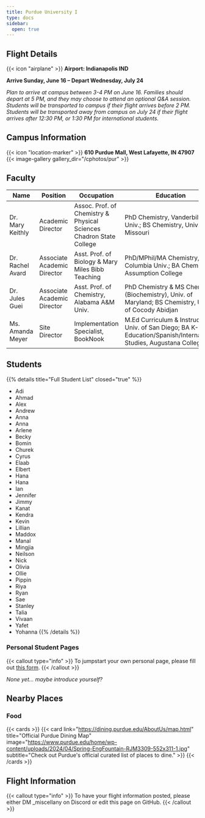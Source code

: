 ```yaml
---
title: Purdue University I
type: docs
sidebar:
  open: true
---
```


## Flight Details
{{< icon "airplane" >}} **Airport: Indianapolis IND**

**Arrive Sunday, June 16 – Depart Wednesday, July 24**

*Plan to arrive at campus between 3-4 PM on June 16. Families should depart at 5 PM, and they may choose to attend an optional Q&A session. Students will be transported to campus if their flight arrives before 2 PM. Students will be transported away from campus on July 24 if their flight arrives after 12:30 PM, or 1:30 PM for international students.*

## Campus Information
{{< icon "location-marker" >}} **610 Purdue Mall, West Lafayette, IN 47907**
{{< image-gallery gallery_dir="/cphotos/pur" >}}

## Faculty
   Name                             | Position                      | Occupation | Education
------------------------------------|-----------                    |------------|----------
Dr. Mary Keithly    | Academic Director             |   Assoc. Prof. of Chemistry & Physical Sciences Chadron State College |   PhD Chemistry, Vanderbilt Univ.; BS Chemistry, Univ. of Missouri
Dr. Rachel Avard  | Associate Academic Director   |  Asst. Prof. of Biology & Mary Miles Bibb Teaching |  PhD/MPhil/MA Chemistry, Columbia Univ.; BA Chemistry, Assumption College 
Dr. Jules Guei  | Associate Academic Director   |  Asst. Prof. of Chemistry, Alabama A&M Univ. |  PhD Chemistry & MS Chemistry (Biochemistry), Univ. of Maryland; BS Chemistry, Univ. of Cocody Abidjan 
Ms. Amanda Meyer | Site Director                 |   Implementation Specialist, BookNook | M.Ed Curriculum & Instruction, Univ. of San Diego; BA K-12 Education/Spanish/International Studies, Augustana College 

## Students
{{% details title="Full Student List" closed="true" %}}
- Adi
- Ahmad
- Alex
- Andrew
- Anna
- Anna
- Arlene
- Becky
- Bomin
- Churek
- Cyrus
- Elaab
- Elbert
- Hana
- Hana
- Ian
- Jennifer
- Jimmy
- Kanat
- Kendra
- Kevin
- Lillian
- Maddox
- Manal
- Mingjia
- Neilson
- Nick
- Olivia
- Ollie
- Pippin
- Riya
- Ryan
- Sae
- Stanley
- Talia
- Vivaan
- Yafet
- Yohanna
{{% /details %}}

### Personal Student Pages
{{< callout type="info" >}}
  To jumpstart your own personal page, please fill out [this form](https://forms.gle/s1V3k5tkwCVpmKxc6).
{{< /callout >}}

*None yet... maybe introduce yourself?*

## Nearby Places
### Food
{{< cards >}}
  {{< card link="https://dining.purdue.edu/AboutUs/map.html" title="Official Purdue Dining Map" image="https://www.purdue.edu/home/wp-content/uploads/2024/04/Spring-EngFountain-RJM3309-552x311-1.jpg" subtitle="Check out Purdue's official curated list of places to dine." >}}
{{< /cards >}}


## Flight Information
{{< callout type="info" >}}
  To have your flight information posted, please either DM _miscellany on Discord or edit this page on GitHub.
{{< /callout >}}